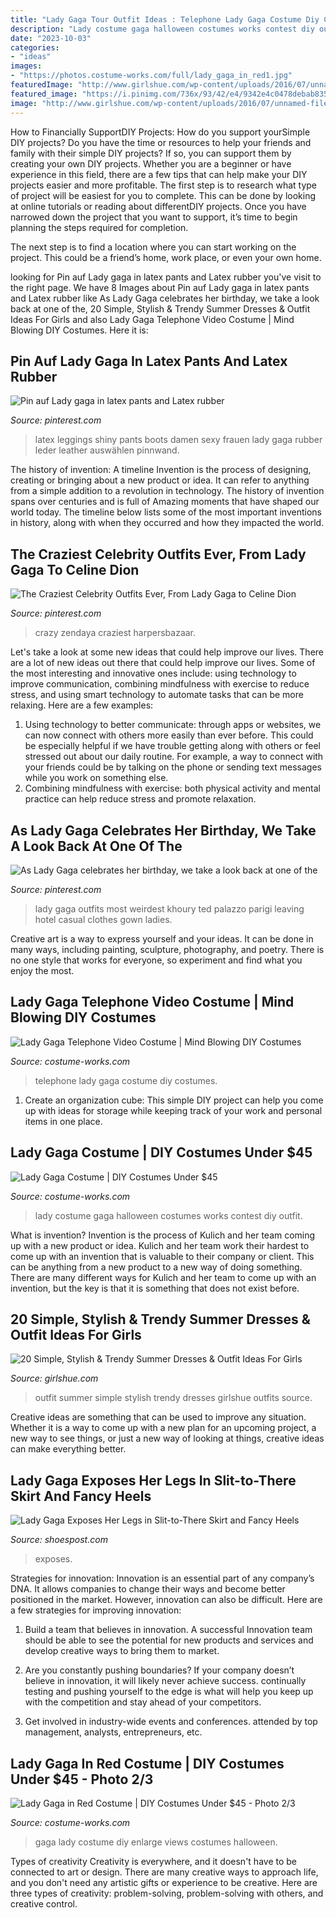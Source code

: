 ```yaml
---
title: "Lady Gaga Tour Outfit Ideas : Telephone Lady Gaga Costume Diy Costumes"
description: "Lady costume gaga halloween costumes works contest diy outfit"
date: "2023-10-03"
categories:
- "ideas"
images:
- "https://photos.costume-works.com/full/lady_gaga_in_red1.jpg"
featuredImage: "http://www.girlshue.com/wp-content/uploads/2016/07/unnamed-file-3425.jpg"
featured_image: "https://i.pinimg.com/736x/93/42/e4/9342e4c0478debab83544e3d17d86945.jpg"
image: "http://www.girlshue.com/wp-content/uploads/2016/07/unnamed-file-3425.jpg"
---
```



How to Financially SupportDIY Projects: How do you support yourSimple DIY projects?
Do you have the time or resources to help your friends and family with their simple DIY projects? If so, you can support them by creating your own DIY projects. Whether you are a beginner or have experience in this field, there are a few tips that can help make your DIY projects easier and more profitable.
The first step is to research what type of project will be easiest for you to complete. This can be done by looking at online tutorials or reading about differentDIY projects. Once you have narrowed down the project that you want to support, it’s time to begin planning the steps required for completion.

The next step is to find a location where you can start working on the project. This could be a friend’s home, work place, or even your own home.

	

		
looking for Pin auf Lady gaga in latex pants and Latex rubber you've visit to the right page. We have 8 Images about Pin auf Lady gaga in latex pants and Latex rubber like As Lady Gaga celebrates her birthday, we take a look back at one of the, 20 Simple, Stylish &amp; Trendy Summer Dresses &amp; Outfit Ideas For Girls and also Lady Gaga Telephone Video Costume | Mind Blowing DIY Costumes. Here it is:
		
    
## Pin Auf Lady Gaga In Latex Pants And Latex Rubber

<img loading=lazy src="https://i.pinimg.com/736x/5c/18/80/5c1880e0c40fdd0a62d29a71fa3e1cd5.jpg" onerror="this.onerror=null;this.src='https://tse1.mm.bing.net/th?id=OIP.cYEl5o0Yup9bjph13GX7igHaNK&amp;pid=15.1';" alt="Pin auf Lady gaga in latex pants and Latex rubber">

_Source: pinterest.com_

>latex leggings shiny pants boots damen sexy frauen lady gaga rubber leder leather auswählen pinnwand. 

	

The history of invention: A timeline
Invention is the process of designing, creating or bringing about a new product or idea. It can refer to anything from a simple addition to a revolution in technology. The history of invention spans over centuries and is full of Amazing moments that have shaped our world today. 
The timeline below lists some of the most important inventions in history, along with when they occurred and how they impacted the world.

    
## The Craziest Celebrity Outfits Ever, From Lady Gaga To Celine Dion

<img loading=lazy src="https://i.pinimg.com/736x/93/42/e4/9342e4c0478debab83544e3d17d86945.jpg" onerror="this.onerror=null;this.src='https://tse3.mm.bing.net/th?id=OIP.1wzt8xm5-jyveZndT5VUrwHaKG&amp;pid=15.1';" alt="The Craziest Celebrity Outfits Ever, From Lady Gaga to Celine Dion">

_Source: pinterest.com_

>crazy zendaya craziest harpersbazaar. 

	

Let's take a look at some new ideas that could help improve our lives.
There are a lot of new ideas out there that could help improve our lives. Some of the most interesting and innovative ones include: using technology to improve communication, combining mindfulness with exercise to reduce stress, and using smart technology to automate tasks that can be more relaxing. Here are a few examples: 
1. Using technology to better communicate: through apps or websites, we can now connect with others more easily than ever before. This could be especially helpful if we have trouble getting along with others or feel stressed out about our daily routine. For example, a way to connect with your friends could be by talking on the phone or sending text messages while you work on something else. 
2. Combining mindfulness with exercise: both physical activity and mental practice can help reduce stress and promote relaxation.

    
## As Lady Gaga Celebrates Her Birthday, We Take A Look Back At One Of The

<img loading=lazy src="https://i.pinimg.com/736x/3e/d1/7b/3ed17b0d087b75477b2f7c614cbbcd91.jpg" onerror="this.onerror=null;this.src='https://tse1.mm.bing.net/th?id=OIP.uquS1oxIunJEbvzLdqfmoQHaLH&amp;pid=15.1';" alt="As Lady Gaga celebrates her birthday, we take a look back at one of the">

_Source: pinterest.com_

>lady gaga outfits most weirdest khoury ted palazzo parigi leaving hotel casual clothes gown ladies. 

	

Creative art is a way to express yourself and your ideas. It can be done in many ways, including painting, sculpture, photography, and poetry. There is no one style that works for everyone, so experiment and find what you enjoy the most.

    
## Lady Gaga Telephone Video Costume | Mind Blowing DIY Costumes

<img loading=lazy src="https://photos.costume-works.com/full/lady_gaga_telephone_video.jpg" onerror="this.onerror=null;this.src='https://tse3.mm.bing.net/th?id=OIP.qENFPokh2fC3gelsNZV-EQHaKg&amp;pid=15.1';" alt="Lady Gaga Telephone Video Costume | Mind Blowing DIY Costumes">

_Source: costume-works.com_

>telephone lady gaga costume diy costumes. 

	

1. Create an organization cube: This simple DIY project can help you come up with ideas for storage while keeping track of your work and personal items in one place.

    
## Lady Gaga Costume | DIY Costumes Under $45

<img loading=lazy src="https://photos.costume-works.com/full/lady_gaga5.jpg" onerror="this.onerror=null;this.src='https://tse1.mm.bing.net/th?id=OIP.J3bA0wvuB9VUNWnUqG_j-AHaMK&amp;pid=15.1';" alt="Lady Gaga Costume | DIY Costumes Under $45">

_Source: costume-works.com_

>lady costume gaga halloween costumes works contest diy outfit. 

	

What is invention?
Invention is the process of Kulich and her team coming up with a new product or idea. Kulich and her team work their hardest to come up with an invention that is valuable to their company or client. This can be anything from a new product to a new way of doing something. There are many different ways for Kulich and her team to come up with an invention, but the key is that it is something that does not exist before.

    
## 20 Simple, Stylish &amp; Trendy Summer Dresses &amp; Outfit Ideas For Girls

<img loading=lazy src="http://www.girlshue.com/wp-content/uploads/2016/07/unnamed-file-3425.jpg" onerror="this.onerror=null;this.src='https://tse2.mm.bing.net/th?id=OIP.9un_ROt_vNOwDjE6Jfw_4wHaLH&amp;pid=15.1';" alt="20 Simple, Stylish &amp; Trendy Summer Dresses &amp; Outfit Ideas For Girls">

_Source: girlshue.com_

>outfit summer simple stylish trendy dresses girlshue outfits source. 

	

Creative ideas are something that can be used to improve any situation. Whether it is a way to come up with a new plan for an upcoming project, a new way to see things, or just a new way of looking at things, creative ideas can make everything better.

    
## Lady Gaga Exposes Her Legs In Slit-to-There Skirt And Fancy Heels

<img loading=lazy src="https://shoespost.com/wp-content/uploads/2015/03/265A795500000578-2981593-image-a-30_1425582257008.jpg" onerror="this.onerror=null;this.src='https://tse3.mm.bing.net/th?id=OIP.o4J63b21y4XxbMJIQw_U8gHaLI&amp;pid=15.1';" alt="Lady Gaga Exposes Her Legs in Slit-to-There Skirt and Fancy Heels">

_Source: shoespost.com_

>exposes. 

	

Strategies for innovation:
Innovation is an essential part of any company’s DNA. It allows companies to change their ways and become better positioned in the market. However, innovation can also be difficult. Here are a few strategies for improving innovation:
1. Build a team that believes in innovation. A successful Innovation team should be able to see the potential for new products and services and develop creative ways to bring them to market.

2. Are you constantly pushing boundaries? If your company doesn’t believe in innovation, it will likely never achieve success. continually testing and pushing yourself to the edge is what will help you keep up with the competition and stay ahead of your competitors.

3. Get involved in industry-wide events and conferences. attended by top management, analysts, entrepreneurs, etc.

    
## Lady Gaga In Red Costume | DIY Costumes Under $45 - Photo 2/3

<img loading=lazy src="https://photos.costume-works.com/full/lady_gaga_in_red1.jpg" onerror="this.onerror=null;this.src='https://tse1.mm.bing.net/th?id=OIP.880uMMNwMWGNQZVPfrM65wHaMj&amp;pid=15.1';" alt="Lady Gaga in Red Costume | DIY Costumes Under $45 - Photo 2/3">

_Source: costume-works.com_

>gaga lady costume diy enlarge views costumes halloween. 

	

Types of creativity
Creativity is everywhere, and it doesn't have to be connected to art or design. There are many creative ways to approach life, and you don't need any artistic gifts or experience to be creative. Here are three types of creativity: problem-solving, problem-solving with others, and creative control.


